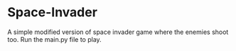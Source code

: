 # Space-Invader

A simple modified version of space invader game where the enemies shoot too. 
Run the main.py file to play.